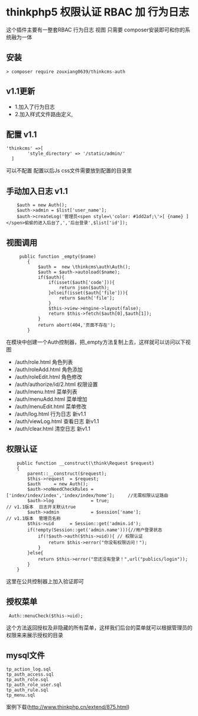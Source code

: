 # thinkphp5 权限认证 RBAC 加 行为日志
这个插件主要有一整套RBAC  行为日志 视图 只需要 composer安装即可和你的系统融为一体

## 安装
~~~
> composer require zouxiang0639/thinkcms-auth
~~~
## v1.1更新

* 1.加入了行为日志
* 2.加入样式文件路由定义,

## 配置 v1.1
~~~
'thinkcms' =>[
        'style_directory' => '/static/admin/'
  ]
~~~

可以不配置  配置以后Js css文件需要放到配置的目录里

## 手动加入日志  v1.1
~~~
    $auth = new Auth();
    $auth->admin = $list['user_name'];
    $auth->createLog('管理员<spen style=\'color: #1dd2af;\'>[ {name} ]</spen>偷偷的进入后台了,','后台登录',$list['id']);
~~~

## 视图调用
~~~
     public function _empty($name)
        {
            $auth =  new \thinkcms\auth\Auth();
            $auth = $auth->autoload($name);
            if($auth){
                if(isset($auth['code'])){
                    return json($auth);
                }elseif(isset($auth['file'])){
                    return $auth['file'];
                }
                $this->view->engine->layout(false);
                return $this->fetch($auth[0],$auth[1]);
            }
            return abort(404,'页面不存在');
        }
~~~
在模块中创建一个Auth控制器，把_empty方法复制上去，这样就可以访问以下视图

* /auth/role.html        角色列表 
* /auth/roleAdd.html        角色添加
* /auth/roleEdit.html       角色修改
* /auth/authorize/id/2.html 权限设置
* /auth/menu.html           菜单列表
* /auth/menuAdd.html        菜单增加
* /auth/menuEdit.html       菜单修改
* /auth/log.html            行为日志    新v1.1
* /auth/viewLog.html        查看日志    新v1.1
* /auth/clear.html          清空日志    新v1.1

## 权限认证
~~~
    public function __construct(\think\Request $request)
    {
        parent::__construct($request);
        $this->request  = $request;
        $auth     = new Auth();
        $auth->noNeedCheckRules = ['index/index/index','index/index/home'];     //无需权限认证路由
        $auth->log              = true;                                         // v1.1版本  日志开关默认true
        $auth->admin            = $session['name'];                             // v1.1版本  管理员名称
        $this->uid      = Session::get('admin.id');
        if(!empty(Session::get('admin.name'))){//用户登录状态
            if(!$auth->auth($this->uid)){ // 权限认证
                return $this->error("你没有权限访问！");
            }
        }else{
            return $this->error("您还没有登录！",url("publics/login"));
        }
    }
~~~
这里在公共控制器上加入验证即可

## 授权菜单
~~~
 Auth::menuCheck($this->uid);
~~~
这个方法返回授权及非隐藏的所有菜单，这样我们后台的菜单就可以根据管理员的权限来来展示授权的目录 


## mysql文件
~~~
tp_action_log.sql
tp_auth_access.sql
tp_auth_role.sql
tp_auth_role_user.sql
tp_auth_rule.sql
tp_menu.sql
~~~

案例下载(http://www.thinkphp.cn/extend/875.html)
